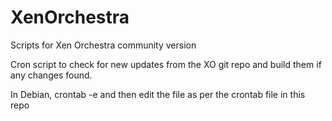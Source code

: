 # XenOrchestra
Scripts for Xen Orchestra community version

Cron script to check for new updates from the XO git repo and build them if any changes found.

In Debian, crontab -e and then edit the file as per the crontab file in this repo
